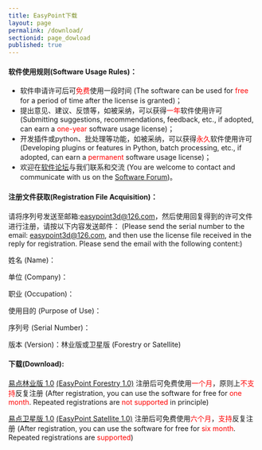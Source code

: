 ```yaml
---
title: EasyPoint下载
layout: page
permalink: /download/
sectionid: page_dowload
published: true
---
```

#### 软件使用规则(Software Usage Rules)：

- 软件申请许可后可<font color=Red>免费</font>使用一段时间 (The software can be used for <font color=Red>free</font> for a period of time after the license is granted)；
- 提出意见、建议、反馈等，如被采纳，可以获得<font color=Red>一年</font>软件使用许可 (Submitting suggestions, recommendations, feedback, etc., if adopted, can earn a <font color=Red>one-year</font> software usage license)；
- 开发插件或python、批处理等功能，如被采纳，可以获得<font color=Red>永久</font>软件使用许可 (Developing plugins or features in Python, batch processing, etc., if adopted, can earn a <font color=Red>permanent</font> software usage license)；
- 欢迎在[软件论坛](https://discourse.zzygeo.cn/)与我们联系和交流 (You are welcome to contact and communicate with us on the [Software Forum](https://discourse.zzygeo.cn/))。

#### 注册文件获取(Registration File Acquisition)：

请将序列号发送至邮箱:easypoint3d@126.com，然后使用回复得到的许可文件进行注册，请按以下内容发送邮件：
(Please send the serial number to the email: easypoint3d@126.com, and then use the license file received in the reply for registration. Please send the email with the following content:)

姓名 (Name)：

单位 (Company)：

职业 (Occupation)：

使用目的 (Purpose of Use)：

序列号 (Serial Number)：

版本 (Version)：林业版或卫星版 (Forestry or Satellite)

#### 下载(Download):

[易点林业版 1.0](https://pan.baidu.com/s/1VP4qoVp3d-C4f9RpqRFr3g?pwd=x9el) [(EasyPoint Forestry 1.0)](https://drive.google.com/file/d/1FNtM_bLH_kE3xoieh1sWGyFm6QtSwR9Y/view?usp=sharing) 注册后可免费使用<font color=Red>一个月</font>，原则上<font color=Red>不支持</font>反复注册 (After registration, you can use the software for free for <font color=Red>one month</font>. Repeated registrations are <font color=Red>not supported</font> in principle)

[易点卫星版 1.0](https://pan.baidu.com/s/1cqHaLrX53zOLAzpnWskDJw?pwd=6bay) [(EasyPoint Satellite 1.0)](https://drive.google.com/file/d/1FNtM_bLH_kE3xoieh1sWGyFm6QtSwR9Y/view?usp=sharing) 注册后可免费使用<font color=Red>六个月</font>，<font color=Red>支持</font>反复注册 (After registration, you can use the software for free for <font color=Red>six month</font>. Repeated registrations are <font color=Red>supported</font>)
